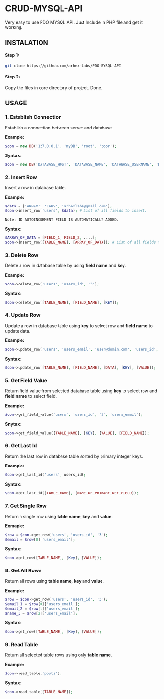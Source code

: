 # CRUD-MYSQL-API
Very easy to use PDO MYSQL API. Just Include in PHP file and get it working.

## INSTALATION 
#### Step 1:
```bash
git clone https://github.com/arhex-labs/PDO-MYSQL-API
```
#### Step 2:
Copy the files in core directory of project.
Done.

## USAGE
### 1. Establish Connection
Establish a connection between server and database.

**Example:**
```php
$con = new DB('127.0.0.1', 'myDB', 'root', 'toor');
```
**Syntax:**
```php
$con = new DB('DATABASE_HOST', 'DATABASE_NAME', 'DATABASE_USERNAME', 'DATABASE_PASSWORD');
```
### 2. Insert Row
Insert a row in database table.

**Example:**
```php
$data = ['ARHEX', 'LABS', 'arhexlabs@gmail.com'];
$con->insert_row('users', $data); # List of all fields to insert.
```
``````Note: ID AUTOINCREMENT FIELD IS AUTOMATICALLY ADDED.``````

**Syntax:**
```php
$ARRAY_OF_DATA = [FIELD_1, FIELD_2, ....];
$con->insert_row([TABLE_NAME], [ARRAY_OF_DATA]); # List of all fields to insert.
```

### 3. Delete Row
Delete a row in database table by using **field name** and **key**.

**Example:**
```php
$con->delete_row('users', 'users_id', '3');
```
**Syntax:**
```php
$con->delete_row([TABLE_NAME], [FIELD_NAME], [KEY]);
```

### 4. Update Row
Update a row in database table using **key** to select row and **field name** to update data.

**Example:**
```php
$con->update_row('users', 'users_email', 'user@domin.com', 'users_id', '1');
```
**Syntax:**
```php
$con->update_row([TABLE_NAME], [FIELD_NAME], [DATA], [KEY], [VALUE]);
```

### 5. Get Field Value
Return field value from selected database table using **key** to select row and **field name** to select field.

**Example:**
```php
$con->get_field_value('users', 'users_id', '3', 'users_email');
```
**Snytax:**
```php
$con->get_field_value([TABLE_NAME], [KEY], [VALUE], [FIELD_NAME]);
```

### 6. Get Last Id
Return the last row in database table sorted by primary integer keys.

**Example:**
```php
$con->get_last_id('users', users_id);
```
**Syntax:**
```php
$con->get_last_id([TABLE_NAME], [NAME_OF_PRIMARY_KEY_FIELD]);
```

### 7. Get Single Row
Return a single row using **table name**, **key** and **value**.

**Exmaple:**
```php
$row = $con->get_row('users', 'users_id', '3');
$email = $row[0]['users_email'];
```
**Syntax:**
```php
$con->get_row([TABLE_NAME], [Key], [VALUE]);
```

### 8. Get All Rows
Return all rows using **table name**, **key** and **value**.

**Example:**
```php
$row = $con->get_row('users', 'users_id', '3');
$email_1 = $row[0]['users_email'];
$email_2 = $row[1]['users_email'];
$name_3 = $row[2]['users_email'];
```
**Syntax:**
```php
$con->get_row([TABLE_NAME], [Key], [VALUE]);
```

### 9. Read Table
Return all selected table rows using only **table name**.

**Example:**
```php
$con->read_table('posts');
```
**Syntax:**
```php
$con->read_table([TABLE_NAME]);
```
